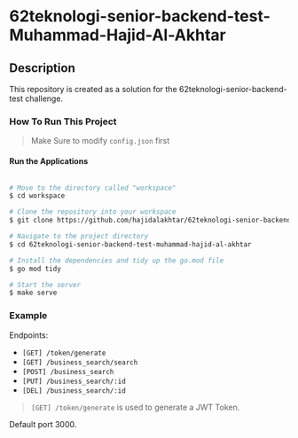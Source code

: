 # 62teknologi-senior-backend-test-Muhammad-Hajid-Al-Akhtar


## Description

This repository is created as a solution for the 62teknologi-senior-backend-test challenge.

### How To Run This Project

> Make Sure to modify `config.json` first

#### Run the Applications

```bash

# Move to the directory called "workspace"
$ cd workspace

# Clone the repository into your workspace
$ git clone https://github.com/hajidalakhtar/62teknologi-senior-backend-test-muhammad-hajid-al-akhtar.git

# Navigate to the project directory
$ cd 62teknologi-senior-backend-test-muhammad-hajid-al-akhtar

# Install the dependencies and tidy up the go.mod file
$ go mod tidy

# Start the server 
$ make serve
```



### Example
Endpoints:

* `[GET] /token/generate` 
* `[GET] /business_search/search`
* `[POST] /business_search`
* `[PUT] /business_search/:id`
* `[DEL] /business_search/:id`

>`[GET] /token/generate` is used to generate a JWT Token.

Default port 3000.




